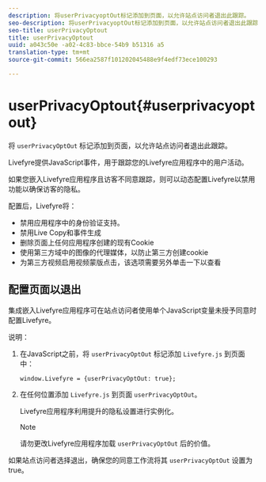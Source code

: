 ```yaml
---
description: 将userPrivacyoptOut标记添加到页面，以允许站点访问者退出此跟踪。
seo-description: 将userPrivacyoptOut标记添加到页面，以允许站点访问者退出此跟踪。
seo-title: userPrivacyOptout
title: userPrivacyOptout
uuid: a043c50e -a02-4c83-bbce-54b9 b51316 a5
translation-type: tm+mt
source-git-commit: 566ea2587f101202045488e9f4edf73ece100293

---
```



# userPrivacyOptout{#userprivacyoptout}

将 `userPrivacyOptOut` 标记添加到页面，以允许站点访问者退出此跟踪。

Livefyre提供JavaScript事件，用于跟踪您的Livefyre应用程序中的用户活动。

如果您嵌入Livefyre应用程序且访客不同意跟踪，则可以动态配置Livefyre以禁用功能以确保访客的隐私。

配置后，Livefyre将：

* 禁用应用程序中的身份验证支持。
* 禁用Live Copy和事件生成
* 删除页面上任何应用程序创建的现有Cookie
* 使用第三方域中的图像的代理媒体，以防止第三方创建cookie
* 为第三方视频启用视频蒙版点击，该选项需要另外单击一下以查看

## 配置页面以退出

集成嵌入Livefyre应用程序可在站点访问者使用单个JavaScript变量未授予同意时配置Livefyre。

说明：

1. 在JavaScript之前，将 `userPrivacyOptOut` 标记添加 `Livefyre.js` 到页面中：

   ```
   window.Livefyre = {userPrivacyOptOut: true};
   ```

1. 在任何位置添加 `Livefyre.js` 到页面 `userPrivacyOptOut`。

   Livefyre应用程序利用提升的隐私设置进行实例化。

   >[!NOTE]
   >
   >请勿更改Livefyre应用程序加载 `userPrivacyOptOut` 后的价值。

如果站点访问者选择退出，确保您的同意工作流将其 `userPrivacyOptOut` 设置为true。
